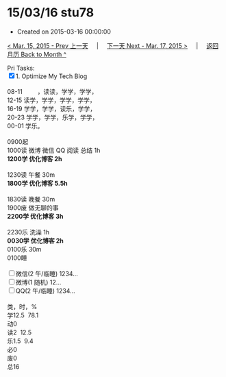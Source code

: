 # 15/03/16 stu78

- Created on 2015-03-16 00:00:00

[< Mar. 15, 2015 - Prev 上一天](/lifelogs/2015/03/d15.md) &nbsp; &nbsp; | &nbsp; &nbsp; [下一天 Next - Mar. 17, 2015 >](/lifelogs/2015/03/d17.md) &nbsp; &nbsp; |  &nbsp; &nbsp; [返回月历 Back to Month ^](/lifelogs/2015/03/index.md)
<br/><div>Pri Tasks:<br/><input type="checkbox" checked="true" />1. Optimize My Tech Blog</div><div><div><br/></div>08-11         ，读读，学学，学学，<br/>12-15 读学，学学，学学，学学，<br/>16-19 学学，学学，读乐，学学，<br/>20-23 学学，学学，乐学，学学，<div>00-01 学乐。</div><div><br/></div>0900起<br/>1000读 微博 微信 QQ 阅读 总结 1h</div><div><b>1200学 优化博客 2h</b><div><br/></div>1230读 午餐 30m<br/><b>1800学 优化博客 5.5h</b> <br/><div><br/></div>1830读 晚餐 30m<br/>1900废 做无聊的事</div><div><b>2200学 优化博客 3h</b><div><br/></div>2230乐 洗澡 1h<br/><b>0030学 优化博客 2h</b></div><div>0100乐 30m</div><div>0100睡</div><div><br/><input type="checkbox" />微信(2 午/临睡) 1234… <br/><input type="checkbox" />微博(1 随机) 12…<br/><input type="checkbox" />QQ(2 午/临睡) 1234…<br/><div><br/></div>类，时，%<br/>学12.5  78.1<br/>动0<br/>读2  12.5<br/>乐1.5  9.4<br/>必0<br/>废0<br/>总16</div>
